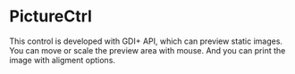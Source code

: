 # PictureCtrl

This control is developed with GDI+ API, which can preview static images. You can move or scale the preview area with mouse. And you can print the image with aligment options.
